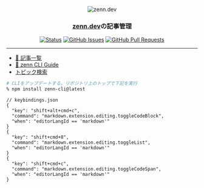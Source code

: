 <p align="center">
  <img src="https://zenn.dev/images/logo.png" alt="zenn.dev"></a>
</p>

<h3 align="center"><a href="https://zenn.dev/shotaro">zenn.dev</a>の記事管理</h3>

<div align="center">

  [![Status](https://img.shields.io/badge/status-active-success.svg)](https://github.com/syotaro/zenn.dev/)
  [![GitHub Issues](https://img.shields.io/github/issues/syotaro/zenn.dev.svg)](https://github.com/syotaro/zenn.dev/issues)
  [![GitHub Pull Requests](https://img.shields.io/github/issues-pr/syotaro/zenn.dev.svg)](https://github.com/syotaro/zenn.dev/pulls)

</div>

---

* [📝 記事一覧](https://zenn.dev/shotaro)
* [📘 zenn CLI Guide](https://zenn.dev/zenn/articles/zenn-cli-guide)
* [トピック検索](https://zenn.dev/search)

```sh
# CLIをアップデートする。リポジトリ上のトップで下記を実行
% npm install zenn-cli@latest
```

```jsonc
// keybindings.json
{
  "key": "shift+alt+cmd+c",
  "command": "markdown.extension.editing.toggleCodeBlock",
  "when": "editorLangId == 'markdown'"
}
{
  "key": "shift+cmd+8",
  "command": "markdown.extension.editing.toggleList",
  "when": "editorLangId == 'markdown'"
}
{
  "key": "shift+cmd+c",
  "command": "markdown.extension.editing.toggleCodeSpan",
  "when": "editorLangId == 'markdown'"
}
```
